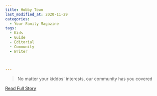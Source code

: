```yaml
---
title: Hobby Town
last_modified_at: 2020-11-29
categories:
  - Your Family Magazine
tags:
  - Kids
  - Guide
  - Editorial 
  - Community
  - Writer



---
```


> No matter your kiddos' interests, our community has you covered

<a href="https://issuu.com/shannonmedia/docs/yourfamily2017-18_issuu/22" target="_blank">Read Full Story</a>
